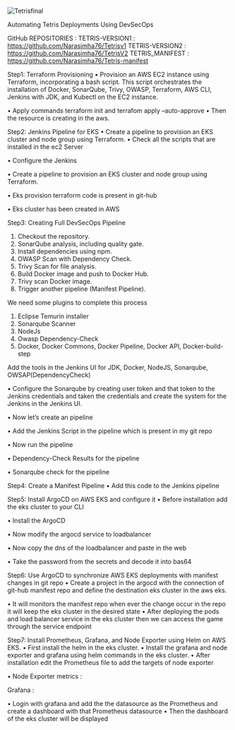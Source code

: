![Tetrisfinal](https://github.com/Narasimha76/Tetrisv1/assets/123463333/d45cad32-e516-4387-8eb4-dabc33a5d4ff)

Automating Tetris Deployments Using DevSecOps

 


GitHub REPOSITORIES :
TETRIS-VERSION1 : https://github.com/Narasimha76/Tetrisv1
TETRIS-VERSION2 : https://github.com/Narasimha76/TetrisV2
TETRIS_MANIFEST : https://github.com/Narasimha76/Tetris-manifest




Step1: Terraform Provisioning
•	Provision an AWS EC2 instance using Terraform, incorporating a bash script. This script                   orchestrates the installation of Docker, SonarQube, Trivy, OWASP, Terraform,  AWS CLI, Jenkins with JDK, and Kubectl on the EC2 instance.
 
 
 

 

•	Apply commands  terraform init and terrafom apply –auto-approve
•	Then the resource is creating in the aws.



Step2: Jenkins Pipeline for EKS
•	Create a pipeline to provision an EKS cluster and node group using Terraform.
•	Check all the scripts that are installed in the ec2 Server
 

•	Configure the Jenkins
 
•	Create a pipeline to provision an EKS cluster and node group using Terraform.
 
•	Eks  provision terraform code is present in git-hub
 
 
 

•	Eks cluster has been created in AWS  

 
 

Step3: Creating Full DevSecOps Pipeline
 1. Checkout the repository. 
 2. SonarQube analysis, including quality gate. 
 3. Install dependencies using npm. 
 4. OWASP Scan with Dependency Check. 
 5. Trivy Scan for file analysis. 
 6. Build Docker image and push to Docker Hub. 
 7. Trivy scan Docker image. 
 8. Trigger another pipeline (Manifest Pipeline). 

We need some plugins to complete this process
1. Eclipse Temurin installer
2. Sonarqube Scanner
3. NodeJs
4. Owasp Dependency-Check
5. Docker, Docker Commons, Docker Pipeline, Docker API, Docker-build-step

Add the tools in the Jenkins UI for JDK, Docker, NodeJS, Sonarqube, OWSAP(DependencyCheck)

•	Configure the Sonarqube by creating user token and that token to the Jenkins credentials and taken the credentials and create the system for the Jenkins in the Jenkins UI.

 
 


•	Now let’s create an pipeline 
 

•	Add the Jenkins Script in the pipeline which is present in my git repo

 

•	Now run the pipeline
 

•	Dependency-Check Results for the pipeline

 

•	Sonarqube check for the pipeline
 
Step4: Create a Manifest Pipeline 
•	Add this code to the Jenkins pipeline
 
Step5: Install ArgoCD on AWS EKS and configure it
•	Before installation add the eks cluster to your CLI
 
•	Install the ArgoCD
 
 
•	Now modify the argocd service to loadbalancer
 

 

•	Now copy the dns of the loadbalancer and paste in the web

 

•	Take the password from the secrets and decode it into bas64

 

 

 

Step6: Use ArgoCD to synchronize AWS EKS deployments with manifest changes in git repo
•	Create a project in the argocd with the connection of git-hub manifest repo and define the destination eks cluster in the aws eks.
  
•	It will monitors the manifest repo when ever the change occur in the repo it will keep the eks cluster in the desired state 
•	After deploying the pods and load balancer service in the eks cluster then we can access the game through the service endpoint

   

Step7: Install Prometheus, Grafana, and Node Exporter using Helm on AWS EKS.
•	First install the helm in the eks cluster.
•	Install the grafana and node exporter and grafana using helm commands in the eks cluster.
•	After installation edit the Prometheus file to add the targets of node exporter
 

 
•	Node Exporter metrics :
 

Grafana :
 


•	Login with grafana and add the the datasource as the Prometheus and create a dashboard with that Prometheus datasource
•	Then the dashboard of the eks cluster will be displayed
 

